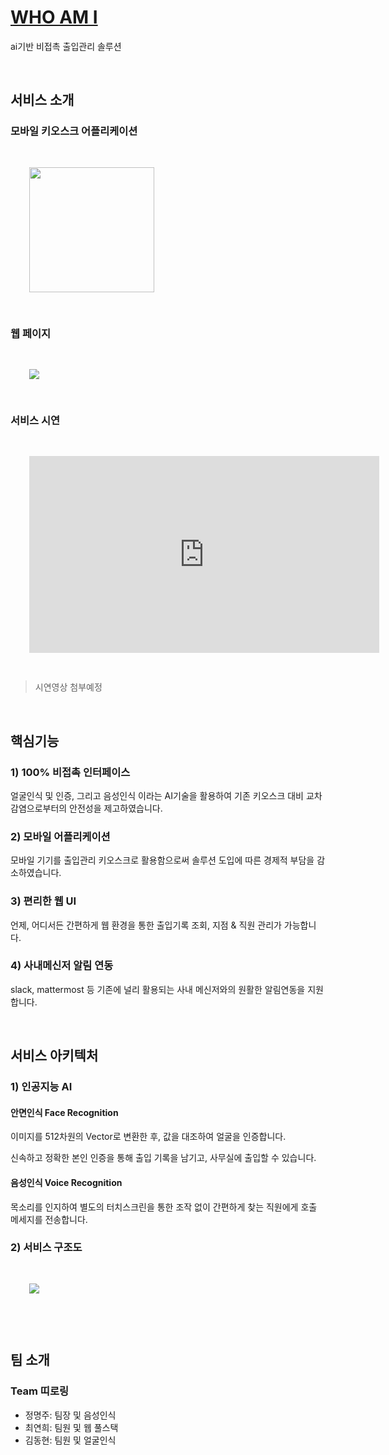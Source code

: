 # [WHO AM I]((https://k3a508.p.ssafy.io))
ai기반 비접촉 출입관리 솔루션

&nbsp;
&nbsp;
&nbsp;

## 서비스 소개

### 모바일 키오스크 어플리케이션

<img src="./docs/resources/mobile_pages.gif" width="200" style="padding:30px;">

### 웹 페이지
<img src="./docs/resources/web_pages.gif" style="padding:30px; display:block; margin:auto;">

### 서비스 시연
<iframe style="margin:auto; height: 315px; padding: 30px;" width="560" height="315" src="https://www.youtube.com/embed/vmDDOFXSgAs" frameborder="0" allow="accelerometer; autoplay; clipboard-write; encrypted-media; gyroscope; picture-in-picture" allowfullscreen></iframe>

> 시연영상 첨부예정

&nbsp;
&nbsp;
&nbsp;

## 핵심기능
### 1) 100% 비접촉 인터페이스
얼굴인식 및 인증, 그리고 음성인식 이라는 AI기술을 활용하여 기존 키오스크 대비 교차감염으로부터의 안전성을 제고하였습니다.

### 2) 모바일 어플리케이션
모바일 기기를 출입관리 키오스크로 활용함으로써 솔루션 도입에 따른 경제적 부담을 감소하였습니다.

### 3) 편리한 웹 UI
언제, 어디서든 간편하게 웹 환경을 통한 출입기록 조회, 지점 & 직원 관리가 가능합니다.

### 4) 사내메신저 알림 연동
slack, mattermost 등 기존에 널리 활용되는 사내 메신저와의 원활한 알림연동을 지원합니다.

&nbsp;
&nbsp;
&nbsp;

## 서비스 아키텍처
### 1) 인공지능 AI
#### 안면인식 Face Recognition
이미지를 512차원의 Vector로 변환한 후, 값을 대조하여 얼굴을 인증합니다.

신속하고 정확한 본인 인증을 통해 출입 기록을 남기고, 사무실에 출입할 수 있습니다. 

#### 음성인식 Voice Recognition

목소리를 인지하여 별도의 터치스크린을 통한 조작 없이 간편하게 찾는 직원에게 호출 메세지를 전송합니다. 

### 2) 서비스 구조도
<img src="./docs/resources/service_architecture.png" style="padding:30px; display:block; margin:auto;">

&nbsp;
&nbsp;
&nbsp;

## 팀 소개
### Team 띠로링
- 정명주: 팀장 및 음성인식
- 최연희: 팀원 및 웹 풀스택
- 김동현: 팀원 및 얼굴인식
